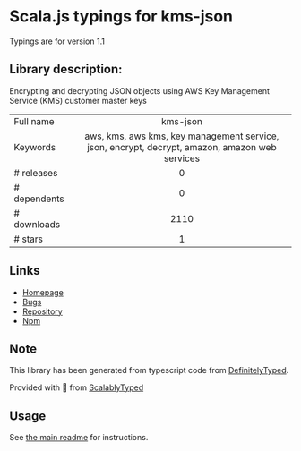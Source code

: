 
# Scala.js typings for kms-json

Typings are for version 1.1

## Library description:
Encrypting and decrypting JSON objects using AWS Key Management Service (KMS) customer master keys

|                    |                 |
| ------------------ | :-------------: |
| Full name          | kms-json |
| Keywords           | aws, kms, aws kms, key management service, json, encrypt, decrypt, amazon, amazon web services |
| # releases         | 0 |
| # dependents       | 0 |
| # downloads        | 2110 |
| # stars            | 1 |

## Links
- [Homepage](https://github.com/AlexanderMS/kms-json#readme)
- [Bugs](https://github.com/AlexanderMS/kms-json/issues)
- [Repository](https://github.com/AlexanderMS/kms-json)
- [Npm](https://www.npmjs.com/package/kms-json)
    


## Note
This library has been generated from typescript code from [DefinitelyTyped](https://definitelytyped.org).

Provided with :purple_heart: from [ScalablyTyped](https://github.com/oyvindberg/ScalablyTyped)

## Usage
See [the main readme](../../readme.md) for instructions.


